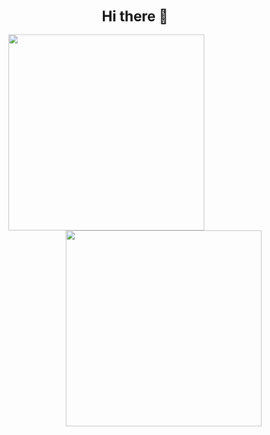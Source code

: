 <div align="center">
  
<h1>Hi there 👋</h1>

<img width="390" align="left" src="https://gist.githubusercontent.com/marvinscham/2c47caf3cc853cc0977cbfb6f54c602d/raw/963039ee09d05788df07427aef1a456356556237/left-panel.svg">
<img width="390" align="right" src="https://gist.githubusercontent.com/marvinscham/2c47caf3cc853cc0977cbfb6f54c602d/raw/963039ee09d05788df07427aef1a456356556237/right-panel.svg">

</div>

<!--
![](http://github-profile-summary-cards.vercel.app/api/cards/profile-details?username=marvinscham&theme=github_dark)
<br>
![](https://github-profile-summary-cards.vercel.app/api/cards/productive-time?username=marvinscham&theme=github_dark)
![](http://github-profile-summary-cards.vercel.app/api/cards/stats?username=marvinscham&theme=github_dark&utcOffset=8)
<br>
![](https://github-profile-summary-cards.vercel.app/api/cards/repos-per-language?username=marvinscham&theme=github_dark)
![](https://github-profile-summary-cards.vercel.app/api/cards/most-commit-language?username=marvinscham&theme=github_dark)
**marvinscham/marvinscham** is a ✨ _special_ ✨ repository because its `README.md` (this file) appears on your GitHub profile.

Here are some ideas to get you started:

- 🔭 I’m currently working on ...
- 🌱 I’m currently learning ...
- 👯 I’m looking to collaborate on ...
- 🤔 I’m looking for help with ...
- 💬 Ask me about ...
- 📫 How to reach me: ...
- 😄 Pronouns: ...
- ⚡ Fun fact: ...
-->
